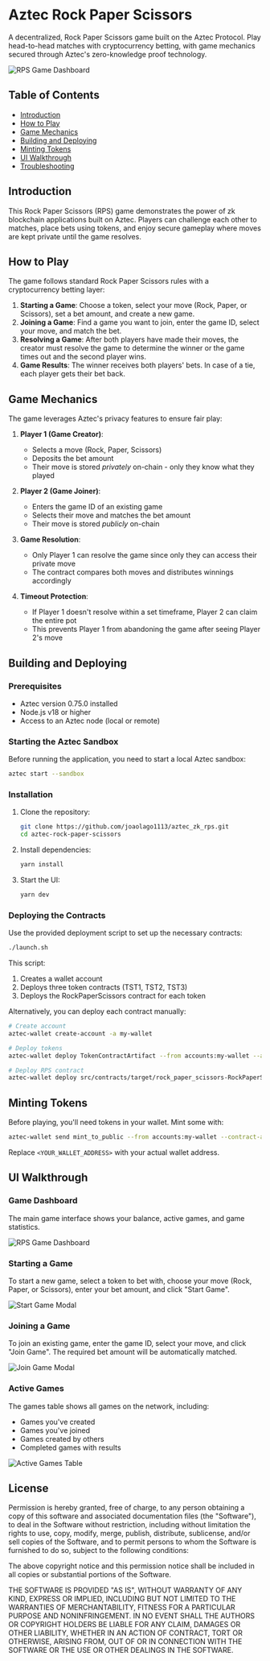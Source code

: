 # Aztec Rock Paper Scissors

A decentralized, Rock Paper Scissors game built on the Aztec Protocol. Play head-to-head matches with cryptocurrency betting, with game mechanics secured through Aztec's zero-knowledge proof technology.

![RPS Game Dashboard](https://github.com/user-attachments/assets/def9e1ac-3d17-40fc-bd1d-95b34e6f4877)

## Table of Contents

- [Introduction](#introduction)
- [How to Play](#how-to-play)
- [Game Mechanics](#game-mechanics)
- [Building and Deploying](#building-and-deploying)
- [Minting Tokens](#minting-tokens)
- [UI Walkthrough](#ui-walkthrough)
- [Troubleshooting](#troubleshooting)

## Introduction

This Rock Paper Scissors (RPS) game demonstrates the power of zk blockchain applications built on Aztec. Players can challenge each other to matches, place bets using tokens, and enjoy secure gameplay where moves are kept private until the game resolves.

## How to Play

The game follows standard Rock Paper Scissors rules with a cryptocurrency betting layer:

1. **Starting a Game**: Choose a token, select your move (Rock, Paper, or Scissors), set a bet amount, and create a new game.
2. **Joining a Game**: Find a game you want to join, enter the game ID, select your move, and match the bet.
3. **Resolving a Game**: After both players have made their moves, the creator must resolve the game to determine the winner or the game times out and the second player wins.
4. **Game Results**: The winner receives both players' bets. In case of a tie, each player gets their bet back.

## Game Mechanics

The game leverages Aztec's privacy features to ensure fair play:

1. **Player 1 (Game Creator)**:
   - Selects a move (Rock, Paper, Scissors)
   - Deposits the bet amount
   - Their move is stored *privately* on-chain - only they know what they played

2. **Player 2 (Game Joiner)**:
   - Enters the game ID of an existing game
   - Selects their move and matches the bet amount
   - Their move is stored *publicly* on-chain

3. **Game Resolution**:
   - Only Player 1 can resolve the game since only they can access their private move
   - The contract compares both moves and distributes winnings accordingly

4. **Timeout Protection**:
   - If Player 1 doesn't resolve within a set timeframe, Player 2 can claim the entire pot
   - This prevents Player 1 from abandoning the game after seeing Player 2's move

## Building and Deploying

### Prerequisites

- Aztec version 0.75.0 installed
- Node.js v18 or higher
- Access to an Aztec node (local or remote)

### Starting the Aztec Sandbox

Before running the application, you need to start a local Aztec sandbox:

```bash
aztec start --sandbox
```

### Installation

1. Clone the repository:
   ```bash
   git clone https://github.com/joaolago1113/aztec_zk_rps.git
   cd aztec-rock-paper-scissors
   ```

2. Install dependencies:
   ```bash
   yarn install
   ```

3. Start the UI:
   ```bash
   yarn dev
   ```

### Deploying the Contracts

Use the provided deployment script to set up the necessary contracts:

```bash
./launch.sh
```

This script:
1. Creates a wallet account
2. Deploys three token contracts (TST1, TST2, TST3)
3. Deploys the RockPaperScissors contract for each token

Alternatively, you can deploy each contract manually:

```bash
# Create account
aztec-wallet create-account -a my-wallet

# Deploy tokens
aztec-wallet deploy TokenContractArtifact --from accounts:my-wallet --args "accounts:my-wallet TestToken1 TST1 18" -a testtoken1

# Deploy RPS contract
aztec-wallet deploy src/contracts/target/rock_paper_scissors-RockPaperScissors.json --from accounts:my-wallet --args "accounts:my-wallet 2" -a rps
```

## Minting Tokens

Before playing, you'll need tokens in your wallet. Mint some with:

```bash
aztec-wallet send mint_to_public --from accounts:my-wallet --contract-address contracts:testtoken1 --args <YOUR_WALLET_ADDRESS> 10000000
```

Replace `<YOUR_WALLET_ADDRESS>` with your actual wallet address.

## UI Walkthrough

### Game Dashboard
The main game interface shows your balance, active games, and game statistics.

![RPS Game Dashboard](https://github.com/user-attachments/assets/def9e1ac-3d17-40fc-bd1d-95b34e6f4877)

### Starting a Game
To start a new game, select a token to bet with, choose your move (Rock, Paper, or Scissors), enter your bet amount, and click "Start Game".

![Start Game Modal](https://github.com/user-attachments/assets/cb020d86-1842-49c0-bf49-6fa7bf0097d6)

### Joining a Game
To join an existing game, enter the game ID, select your move, and click "Join Game". The required bet amount will be automatically matched.

![Join Game Modal](https://github.com/user-attachments/assets/b450a92f-ab25-47b8-9c5f-cf989f6f1a45)

### Active Games
The games table shows all games on the network, including:
- Games you've created
- Games you've joined
- Games created by others
- Completed games with results

![Active Games Table](https://github.com/user-attachments/assets/0c18195d-0f40-4e3d-95e2-1e3b33f0bf77)

## License

Permission is hereby granted, free of charge, to any person obtaining a copy of this software and associated documentation files (the "Software"), to deal in the Software without restriction, including without limitation the rights to use, copy, modify, merge, publish, distribute, sublicense, and/or sell copies of the Software, and to permit persons to whom the Software is furnished to do so, subject to the following conditions:

The above copyright notice and this permission notice shall be included in all copies or substantial portions of the Software.

THE SOFTWARE IS PROVIDED "AS IS", WITHOUT WARRANTY OF ANY KIND, EXPRESS OR IMPLIED, INCLUDING BUT NOT LIMITED TO THE WARRANTIES OF MERCHANTABILITY, FITNESS FOR A PARTICULAR PURPOSE AND NONINFRINGEMENT. IN NO EVENT SHALL THE AUTHORS OR COPYRIGHT HOLDERS BE LIABLE FOR ANY CLAIM, DAMAGES OR OTHER LIABILITY, WHETHER IN AN ACTION OF CONTRACT, TORT OR OTHERWISE, ARISING FROM, OUT OF OR IN CONNECTION WITH THE SOFTWARE OR THE USE OR OTHER DEALINGS IN THE SOFTWARE.